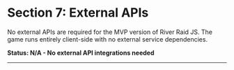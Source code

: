 # Section 7: External APIs

No external APIs are required for the MVP version of River Raid JS. The game runs entirely client-side with no external service dependencies.

**Status: N/A - No external API integrations needed**

---
